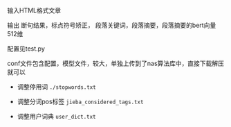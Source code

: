 ##

输入HTML格式文章

输出 断句结果，标点符号矫正， 段落关键词，段落摘要，段落摘要的bert向量512维

配置见test.py


conf文件包含配置，模型文件，较大，单独上传到了nas算法库中，直接下载解压就可以


- 调整停用词
`./stopwords.txt`

- 调整分词pos标签
`jieba_considered_tags.txt`

- 调整用户词典
`user_dict.txt`